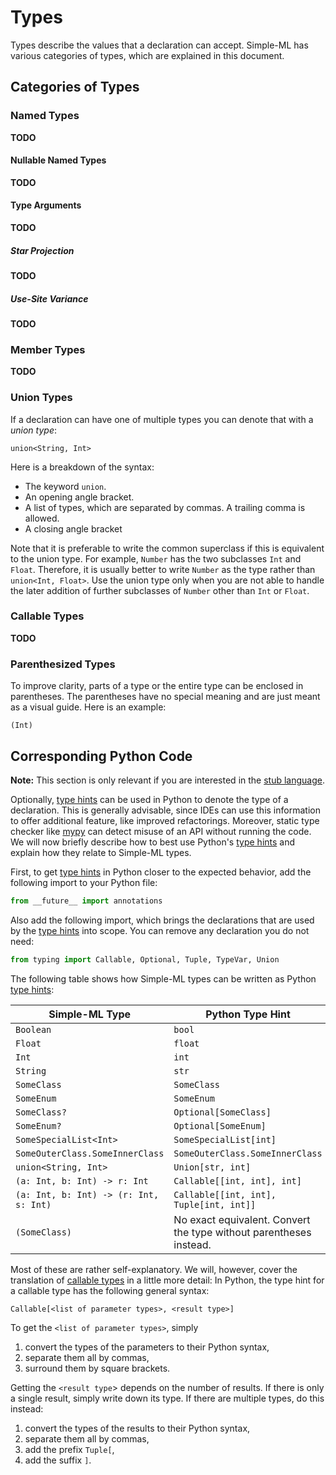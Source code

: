 # Types

Types describe the values that a declaration can accept. Simple-ML has various categories of types, which are explained in this document.

## Categories of Types
### Named Types

**TODO**

#### Nullable Named Types

**TODO**

#### Type Arguments

**TODO**

##### Star Projection

**TODO**

##### Use-Site Variance

**TODO**

### Member Types

**TODO**

### Union Types

If a declaration can have one of multiple types you can denote that with a _union type_:

```
union<String, Int>
```

Here is a breakdown of the syntax:
* The keyword `union`.
* An opening angle bracket.
* A list of types, which are separated by commas. A trailing comma is allowed.
* A closing angle bracket

Note that it is preferable to write the common superclass if this is equivalent to the union type. For example, `Number` has the two subclasses `Int` and `Float`. Therefore, it is usually better to write `Number` as the type rather than `union<Int, Float>`. Use the union type only when you are not able to handle the later addition of further subclasses of `Number` other than `Int` or `Float`.

### Callable Types

**TODO**

### Parenthesized Types

To improve clarity, parts of a type or the entire type can be enclosed in parentheses. The parentheses have no special meaning and are just meant as a visual guide. Here is an example:

```
(Int)
```

## Corresponding Python Code

**Note:** This section is only relevant if you are interested in the [stub language][stub-language].

Optionally, [type hints][type-hints] can be used in Python to denote the type of a declaration. This is generally advisable, since IDEs can use this information to offer additional feature, like improved refactorings. Moreover, static type checker like [mypy][mypy] can detect misuse of an API without running the code. We will now briefly describe how to best use Python's [type hints][type-hints] and explain how they relate to Simple-ML types.

First, to get [type hints][type-hints] in Python closer to the expected behavior, add the following import to your Python file:

```py
from __future__ import annotations
```

Also add the following import, which brings the declarations that are used by the [type hints][type-hints] into scope. You can remove any declaration you do not need:

```py
from typing import Callable, Optional, Tuple, TypeVar, Union
```

The following table shows how Simple-ML types can be written as Python [type hints][type-hints]:

|Simple-ML Type|Python Type Hint|
|-|-|
|`Boolean`|`bool`|
|`Float`|`float`|
|`Int`|`int`|
|`String`|`str`|
|`SomeClass`|`SomeClass`|
|`SomeEnum`|`SomeEnum`|
|`SomeClass?`|`Optional[SomeClass]`|
|`SomeEnum?`|`Optional[SomeEnum]`|
|`SomeSpecialList<Int>`|`SomeSpecialList[int]`|
|`SomeOuterClass.SomeInnerClass`|`SomeOuterClass.SomeInnerClass`|
|`union<String, Int>`|`Union[str, int]`|
|`(a: Int, b: Int) -> r: Int`|`Callable[[int, int], int]`|
|`(a: Int, b: Int) -> (r: Int, s: Int)`|`Callable[[int, int], Tuple[int, int]]`|
|`(SomeClass)`|No exact equivalent. Convert the type without parentheses instead.|

Most of these are rather self-explanatory. We will, however, cover the translation of [callable types](#callable-types) in a little more detail: In Python, the type hint for a callable type has the following general syntax: 

```
Callable[<list of parameter types>, <result type>]
```

To get the `<list of parameter types>`, simply 
1. convert the types of the parameters to their Python syntax,
2. separate them all by commas,
3. surround them by square brackets.

Getting the `<result type`> depends on the number of results. If there is only a single result, simply write down its type. If there are multiple types, do this instead:
1. convert the types of the results to their Python syntax,
2. separate them all by commas,
3. add the prefix `Tuple[`,
4. add the suffix `]`.

[stub-language]: ../stub-language/README.md

[mypy]: http://mypy-lang.org/
[type-hints]: https://docs.python.org/3/library/typing.html
